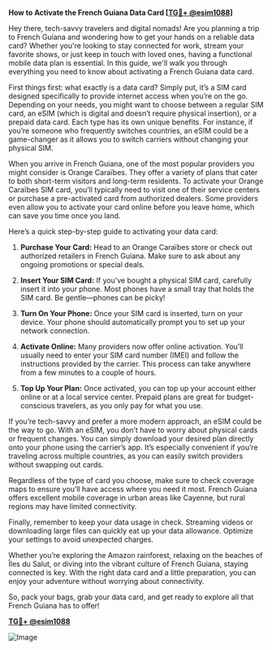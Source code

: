 **How to Activate the French Guiana Data Card [[TG💪+ @esim1088](https://t.me/s/esim1088)]**

Hey there, tech-savvy travelers and digital nomads! Are you planning a trip to French Guiana and wondering how to get your hands on a reliable data card? Whether you're looking to stay connected for work, stream your favorite shows, or just keep in touch with loved ones, having a functional mobile data plan is essential. In this guide, we'll walk you through everything you need to know about activating a French Guiana data card.

First things first: what exactly is a data card? Simply put, it’s a SIM card designed specifically to provide internet access when you’re on the go. Depending on your needs, you might want to choose between a regular SIM card, an eSIM (which is digital and doesn’t require physical insertion), or a prepaid data card. Each type has its own unique benefits. For instance, if you’re someone who frequently switches countries, an eSIM could be a game-changer as it allows you to switch carriers without changing your physical SIM.

When you arrive in French Guiana, one of the most popular providers you might consider is Orange Caraïbes. They offer a variety of plans that cater to both short-term visitors and long-term residents. To activate your Orange Caraïbes SIM card, you’ll typically need to visit one of their service centers or purchase a pre-activated card from authorized dealers. Some providers even allow you to activate your card online before you leave home, which can save you time once you land.

Here’s a quick step-by-step guide to activating your data card:

1. **Purchase Your Card:** Head to an Orange Caraïbes store or check out authorized retailers in French Guiana. Make sure to ask about any ongoing promotions or special deals.
   
2. **Insert Your SIM Card:** If you’ve bought a physical SIM card, carefully insert it into your phone. Most phones have a small tray that holds the SIM card. Be gentle—phones can be picky!

3. **Turn On Your Phone:** Once your SIM card is inserted, turn on your device. Your phone should automatically prompt you to set up your network connection.

4. **Activate Online:** Many providers now offer online activation. You’ll usually need to enter your SIM card number (IMEI) and follow the instructions provided by the carrier. This process can take anywhere from a few minutes to a couple of hours.

5. **Top Up Your Plan:** Once activated, you can top up your account either online or at a local service center. Prepaid plans are great for budget-conscious travelers, as you only pay for what you use.

If you’re tech-savvy and prefer a more modern approach, an eSIM could be the way to go. With an eSIM, you don’t have to worry about physical cards or frequent changes. You can simply download your desired plan directly onto your phone using the carrier’s app. It’s especially convenient if you’re traveling across multiple countries, as you can easily switch providers without swapping out cards.

Regardless of the type of card you choose, make sure to check coverage maps to ensure you’ll have access where you need it most. French Guiana offers excellent mobile coverage in urban areas like Cayenne, but rural regions may have limited connectivity.

Finally, remember to keep your data usage in check. Streaming videos or downloading large files can quickly eat up your data allowance. Optimize your settings to avoid unexpected charges.

Whether you’re exploring the Amazon rainforest, relaxing on the beaches of Îles du Salut, or diving into the vibrant culture of French Guiana, staying connected is key. With the right data card and a little preparation, you can enjoy your adventure without worrying about connectivity.

So, pack your bags, grab your data card, and get ready to explore all that French Guiana has to offer! 

**[TG💪+ @esim1088](https://t.me/s/esim1088)**

![Image](https://i.postimg.cc/Y0z9fWf4/image.png)